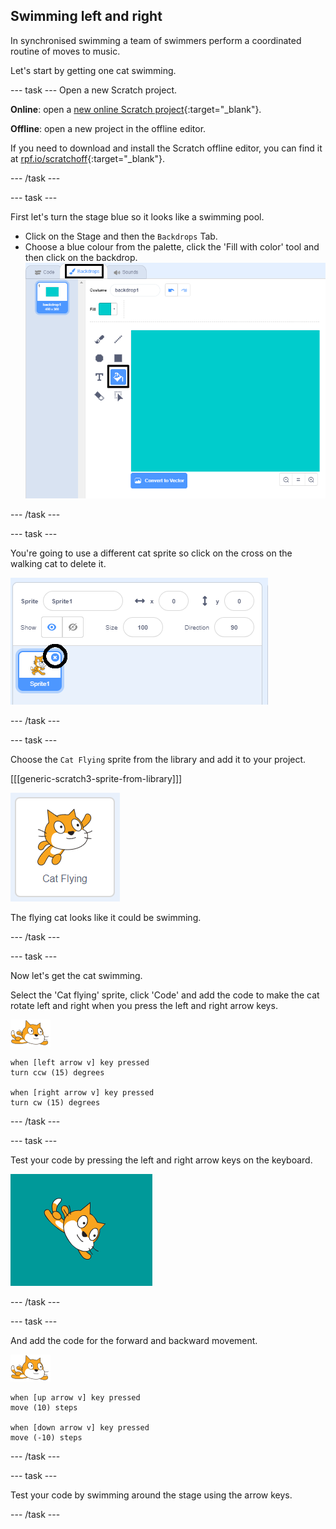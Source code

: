 ## Swimming left and right

In synchronised swimming a team of swimmers perform a coordinated routine of moves to music. 

Let's start by getting one cat swimming. 

--- task ---
Open a new Scratch project.

**Online**: open a [new online Scratch project](http://rpf.io/scratchnew){:target="_blank"}.

**Offline**: open a new project in the offline editor.

If you need to download and install the Scratch offline editor, you can find it at [rpf.io/scratchoff](http://rpf.io/scratchoff){:target="_blank"}.

--- /task ---

--- task ---

First let's turn the stage blue so it looks like a swimming pool. 

+ Click on the Stage and then the `Backdrops` Tab. 
+ Choose a blue colour from the palette, click the 'Fill with color' tool and then click on the backdrop. 
	![backdrops tab and fill tool selected](images/swim-fill.png)

--- /task ---

--- task ---

You're going to use a different cat sprite so click on the cross on the walking cat to delete it. 

![delete menu selected](images/swim-delete.png)

--- /task ---

--- task ---

Choose the `Cat Flying` sprite from the library and add it to your project.

[[[generic-scratch3-sprite-from-library]]]

![Cat1 Flying sprite highlighted](images/swim-sprite.png)

The flying cat looks like it could be swimming. 

--- /task ---

--- task ---

Now let's get the cat swimming. 

Select the 'Cat flying' sprite, click 'Code' and add the code to make the cat rotate left and right when you press the left and right arrow keys. 

![swimmer sprite](images/swimmer-sprite.png)

```blocks3
when [left arrow v] key pressed
turn ccw (15) degrees

when [right arrow v] key pressed
turn cw (15) degrees
```

--- /task ---

--- task ---

Test your code by pressing the left and right arrow keys on the keyboard.

![cat sprite rotated right](images/swim-right.png)

--- /task ---

--- task ---

And add the code for the forward and backward movement.

![swimmer sprite](images/swimmer-sprite.png)

```blocks3
when [up arrow v] key pressed
move (10) steps

when [down arrow v] key pressed
move (-10) steps 
```

--- /task ---

--- task ---

Test your code by swimming around the stage using the arrow keys. 

--- /task ---
